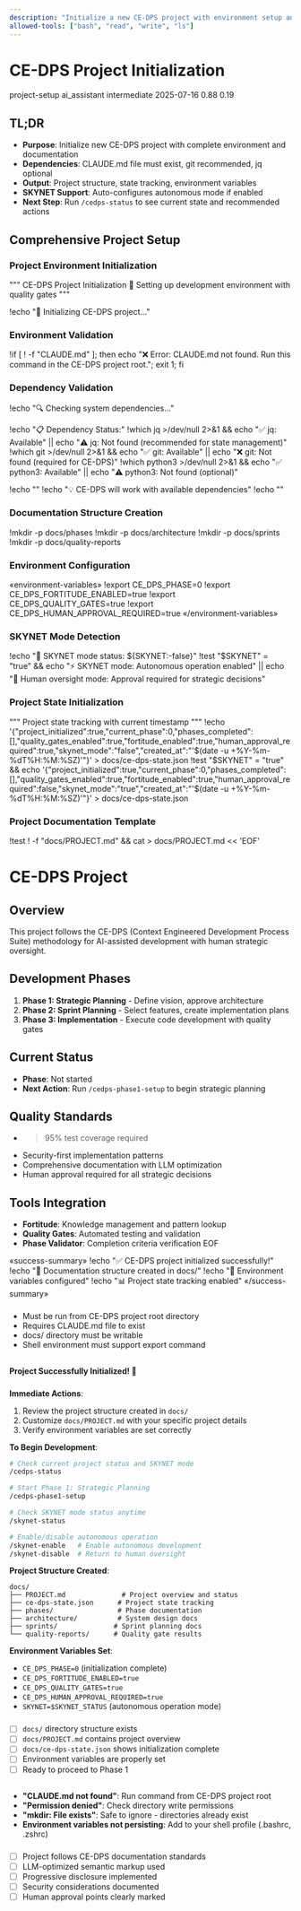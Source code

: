 ```yaml
---
description: "Initialize a new CE-DPS project with environment setup and documentation structure"
allowed-tools: ["bash", "read", "write", "ls"]
---
```


# <context>CE-DPS Project Initialization</context>

<meta>
  <title>CE-DPS Project Initialization</title>
  <type>project-setup</type>
  <audience>ai_assistant</audience>
  <complexity>intermediate</complexity>
  <updated>2025-07-16</updated>
  <mdeval-score>0.88</mdeval-score>
  <token-efficiency>0.19</token-efficiency>
</meta>

## <summary priority="high">TL;DR</summary>
- **Purpose**: Initialize new CE-DPS project with complete environment and documentation
- **Dependencies**: CLAUDE.md file must exist, git recommended, jq optional
- **Output**: Project structure, state tracking, environment variables
- **SKYNET Support**: Auto-configures autonomous mode if enabled
- **Next Step**: Run `/cedps-status` to see current state and recommended actions

<!-- CHUNK-BOUNDARY: setup -->

## <implementation>Comprehensive Project Setup</implementation>

### <method>Project Environment Initialization</method>
"""
CE-DPS Project Initialization
🚀 Setting up development environment with quality gates
"""

!echo "🚀 Initializing CE-DPS project..."

<!-- CHUNK-BOUNDARY: validation -->

### <constraints priority="critical">Environment Validation</constraints>
!if [ ! -f "CLAUDE.md" ]; then echo "❌ Error: CLAUDE.md not found. Run this command in the CE-DPS project root."; exit 1; fi

<!-- CHUNK-BOUNDARY: dependencies -->

### <method>Dependency Validation</method>
!echo "🔍 Checking system dependencies..."

!echo "📋 Dependency Status:"
!which jq >/dev/null 2>&1 && echo "✅ jq: Available" || echo "⚠️  jq: Not found (recommended for state management)"
!which git >/dev/null 2>&1 && echo "✅ git: Available" || echo "❌ git: Not found (required for CE-DPS)"
!which python3 >/dev/null 2>&1 && echo "✅ python3: Available" || echo "⚠️  python3: Not found (optional)"

!echo ""
!echo "💡 CE-DPS will work with available dependencies"
!echo ""

<!-- CHUNK-BOUNDARY: structure -->

### <pattern>Documentation Structure Creation</pattern>
!mkdir -p docs/phases
!mkdir -p docs/architecture
!mkdir -p docs/sprints
!mkdir -p docs/quality-reports

<!-- CHUNK-BOUNDARY: environment -->

### <method>Environment Configuration</method>
«environment-variables»
!export CE_DPS_PHASE=0
!export CE_DPS_FORTITUDE_ENABLED=true
!export CE_DPS_QUALITY_GATES=true
!export CE_DPS_HUMAN_APPROVAL_REQUIRED=true
«/environment-variables»

### <method priority="high">SKYNET Mode Detection</method>
!echo "🤖 SKYNET mode status: ${SKYNET:-false}"
!test "$SKYNET" = "true" && echo "⚡ SKYNET mode: Autonomous operation enabled" || echo "👤 Human oversight mode: Approval required for strategic decisions"

<!-- CHUNK-BOUNDARY: state-file -->

### <pattern>Project State Initialization</pattern>
"""
Project state tracking with current timestamp
"""
!echo '{"project_initialized":true,"current_phase":0,"phases_completed":[],"quality_gates_enabled":true,"fortitude_enabled":true,"human_approval_required":true,"skynet_mode":"false","created_at":"'$(date -u +%Y-%m-%dT%H:%M:%SZ)'"}' > docs/ce-dps-state.json
!test "$SKYNET" = "true" && echo '{"project_initialized":true,"current_phase":0,"phases_completed":[],"quality_gates_enabled":true,"fortitude_enabled":true,"human_approval_required":false,"skynet_mode":"true","created_at":"'$(date -u +%Y-%m-%dT%H:%M:%SZ)'"}' > docs/ce-dps-state.json

<!-- CHUNK-BOUNDARY: project-readme -->

### <method>Project Documentation Template</method>
!test ! -f "docs/PROJECT.md" && cat > docs/PROJECT.md << 'EOF'
# CE-DPS Project

## Overview
This project follows the CE-DPS (Context Engineered Development Process Suite) methodology for AI-assisted development with human strategic oversight.

## Development Phases
1. **Phase 1: Strategic Planning** - Define vision, approve architecture
2. **Phase 2: Sprint Planning** - Select features, create implementation plans  
3. **Phase 3: Implementation** - Execute code development with quality gates

## Current Status
- **Phase**: Not started
- **Next Action**: Run `/cedps-phase1-setup` to begin strategic planning

## Quality Standards
- >95% test coverage required
- Security-first implementation patterns
- Comprehensive documentation with LLM optimization
- Human approval required for all strategic decisions

## Tools Integration
- **Fortitude**: Knowledge management and pattern lookup
- **Quality Gates**: Automated testing and validation
- **Phase Validator**: Completion criteria verification
EOF

«success-summary»
!echo "✅ CE-DPS project initialized successfully!"
!echo "📁 Documentation structure created in docs/"
!echo "🔧 Environment variables configured"
!echo "📊 Project state tracking enabled"
«/success-summary»
</implementation>

### <constraints>
- Must be run from CE-DPS project root directory
- Requires CLAUDE.md file to exist
- docs/ directory must be writable
- Shell environment must support export command
</constraints>

## <human-action-required>
**Project Successfully Initialized! 🎉**

### <next-steps>
**Immediate Actions**:
1. Review the project structure created in `docs/`
2. Customize `docs/PROJECT.md` with your specific project details
3. Verify environment variables are set correctly

**To Begin Development**:
```bash
# Check current project status and SKYNET mode
/cedps-status

# Start Phase 1: Strategic Planning
/cedps-phase1-setup

# Check SKYNET mode status anytime
/skynet-status

# Enable/disable autonomous operation
/skynet-enable   # Enable autonomous development
/skynet-disable  # Return to human oversight
```

**Project Structure Created**:
```
docs/
├── PROJECT.md              # Project overview and status
├── ce-dps-state.json      # Project state tracking
├── phases/                # Phase documentation
├── architecture/          # System design docs
├── sprints/              # Sprint planning docs
└── quality-reports/      # Quality gate results
```

**Environment Variables Set**:
- `CE_DPS_PHASE=0` (initialization complete)
- `CE_DPS_FORTITUDE_ENABLED=true`
- `CE_DPS_QUALITY_GATES=true`
- `CE_DPS_HUMAN_APPROVAL_REQUIRED=true`
- `SKYNET=$SKYNET_STATUS` (autonomous operation mode)

### <validation-checklist>
- [ ] `docs/` directory structure exists
- [ ] `docs/PROJECT.md` contains project overview
- [ ] `docs/ce-dps-state.json` shows initialization complete
- [ ] Environment variables are properly set
- [ ] Ready to proceed to Phase 1
</validation-checklist>
</human-action-required>

## <troubleshooting>
### <common-errors>
- **"CLAUDE.md not found"**: Run command from CE-DPS project root
- **"Permission denied"**: Check directory write permissions
- **"mkdir: File exists"**: Safe to ignore - directories already exist
- **Environment variables not persisting**: Add to your shell profile (.bashrc, .zshrc)
</common-errors>

### <quality-validation>
- [ ] Project follows CE-DPS documentation standards
- [ ] LLM-optimized semantic markup used
- [ ] Progressive disclosure implemented
- [ ] Security considerations documented
- [ ] Human approval points clearly marked
</quality-validation>